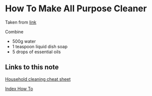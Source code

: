 # How To Make All Purpose Cleaner

Taken from [link](https://housewifehowtos.com/clean/natural-homemade-all-purpose-cleaner/)

Combine
- 500g water
- 1 teaspoon liquid dish soap
- 5 drops of essential oils

## Links to this note

[Household cleaning cheat sheet](cheat-sheet-household-cleaning.md)

[Index How To](index-how-to.md)

